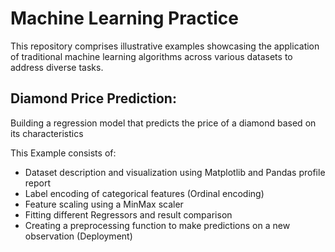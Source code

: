 # Machine Learning Practice 

This repository comprises illustrative examples showcasing the application of traditional machine learning algorithms across various datasets to address diverse tasks.

## Diamond Price Prediction: 


Building a regression model that predicts the price of a diamond based on its characteristics

This Example consists of:

- Dataset description and visualization using Matplotlib and Pandas profile report 
- Label encoding of categorical features (Ordinal encoding)
- Feature scaling using a MinMax scaler
- Fitting different Regressors and result comparison
- Creating a preprocessing function to make predictions on a new observation (Deployment)
